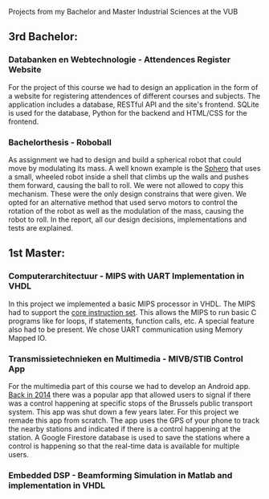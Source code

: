 Projects from my Bachelor and Master Industrial Sciences at the VUB

## 3rd Bachelor:
### Databanken en Webtechnologie - Attendences Register Website
For the project of this course we had to design an application in the form of a website for registering attendences of different courses and subjects. The application includes a database, RESTful API and the site's frontend. SQLite is used for the database, Python for the backend and HTML/CSS for the frontend.

### Bachelorthesis - Roboball
As assignment we had to design and build a spherical robot that could move by modulating its mass. A well known example is the [Sphero](https://sphero.com/blogs/news/what-is-sphero) that uses a small, wheeled robot inside a shell that climbs up the walls and pushes them forward, causing the ball to roll. We were not allowed to copy this mechanism. These were the only design constrains that were given. We opted for an alternative method that used servo motors to control the rotation of the robot as well as the modulation of the mass, causing the robot to roll. In the report, all our design decisions, implementations and tests are explained.

## 1st Master:
### Computerarchitectuur - MIPS with UART Implementation in VHDL
In this project we implemented a basic MIPS processor in VHDL. The MIPS had to support the [core instruction set](https://inst.eecs.berkeley.edu/~cs61c/resources/MIPS_Green_Sheet.pdf). This allows the MIPS to run basic C programs like for loops, if statements, function calls, etc. A special feature also had to be present. We chose UART communication using Memory Mapped IO.

### Transmissietechnieken en Multimedia - MIVB/STIB Control App
For the multimedia part of this course we had to develop an Android app. [Back in 2014](https://www.nieuwsblad.be/cnt/dmf20140905_01252657) there was a popular app that allowed users to signal if there was a control happening at specific stops of the Brussels public transport system. This app was shut down a few years later. For this project we remade this app from scratch. The app uses the GPS of your phone to track the nearby stations and indicated if there is a control happening at the station. A Google Firestore database is used to save the stations where a control is happening so that the real-time data is available for multiple users. 

### Embedded DSP - Beamforming Simulation in Matlab and implementation in VHDL
